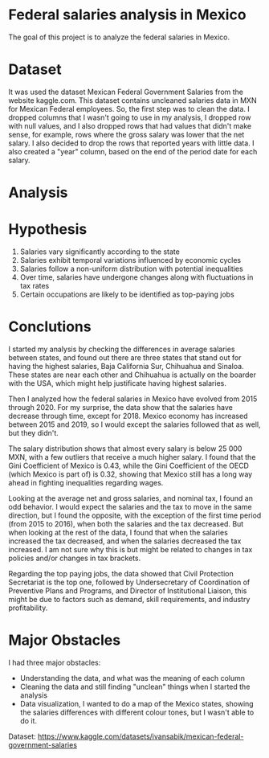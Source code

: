 # Federal salaries analysis in Mexico 

The goal of this project is to analyze the federal salaries in Mexico. 

# Dataset

It was used the dataset Mexican Federal Government Salaries from the website kaggle.com. 
This dataset contains uncleaned salaries data in MXN for Mexican Federal employees.
So, the first step was to clean the data. I dropped columns that I wasn't going to use in my analysis, I dropped row with null values, and I also dropped rows that had values that didn't make sense, for example, rows where the gross salary was lower that the net salary. I also decided to drop the rows that reported years with little data.
I also created a "year" column, based on the end of the period date for each salary.

# Analysis

# Hypothesis
 1) Salaries vary significantly according to the state
 2) Salaries exhibit temporal variations influenced by economic cycles
 3) Salaries follow a non-uniform distribution with potential inequalities
 4) Over time, salaries have undergone changes along with fluctuations in tax rates
 5) Certain occupations are likely to be identified as top-paying jobs

# Conclutions 
I started my analysis by checking the differences in average salaries between states, and found out there are three states that stand out for having the highest salaries, Baja California Sur, Chihuahua and Sinaloa. These states are near each other and Chihuahua is actually on the boarder with the USA, which might help justificate having highest salaries. 

Then I analyzed how the federal salaries in Mexico have evolved from 2015 through 2020. For my surprise, the data show that the salaries have decrease through time, except for 2018.  Mexico economy has increased between 2015 and 2019, so I would except the salaries followed that as well, but they didn't.

The salary distribution shows that almost every salary is below 25 000 MXN, with a few outliers that receive a much higher salary. I found that the Gini Coefficient of Mexico is 0.43, while the Gini Coefficient of the OECD (which Mexico is part of) is 0.32, showing that Mexico still has a long way ahead in fighting inequalities regarding wages.

Looking at the average net and gross salaries, and nominal tax, I found an odd behavior. I would expect the salaries and the tax to move in the same direction, but I found the opposite, with the exception of the first time period (from 2015 to 2016), when both the salaries and the tax decreased. But when looking at the rest of the data, I found that when the salaries increased the tax decreased, and when the salaries decreased the tax increased. I am not sure why this is but might be related to changes in tax policies and/or changes in tax brackets.

Regarding the top paying jobs, the data showed that Civil Protection Secretariat is the top one, followed by Undersecretary of Coordination of Preventive Plans and Programs, and Director of Institutional Liaison, this might be due to factors such as demand, skill requirements, and industry profitability.


# Major Obstacles

I had three major obstacles:
 - Understanding the data, and what was the meaning of each column 
 - Cleaning the data and still finding "unclean" things when I started the analysis
 - Data visualization, I wanted to do a map of the Mexico states, showing the salaries differences with different colour tones, but I wasn't able to do it.


Dataset: https://www.kaggle.com/datasets/ivansabik/mexican-federal-government-salaries
